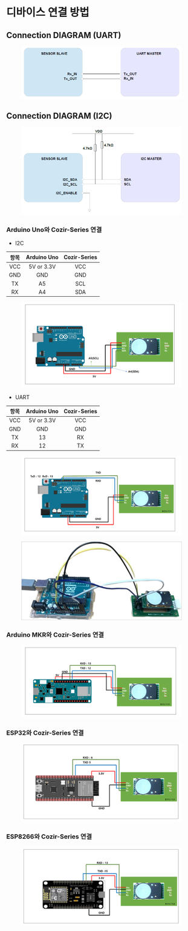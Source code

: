 # 디바이스 연결 방법

## Connection DIAGRAM (UART)

<figure><img src="../../../.gitbook/assets/connetion_uart_diagram.PNG" alt=""><figcaption></figcaption></figure>

## Connection DIAGRAM (I2C)

<figure><img src="../../../.gitbook/assets/CozIR-Blink_connetion_diagram_i2c.PNG" alt=""><figcaption></figcaption></figure>



### Arduino Uno와  Cozir-Series 연결



* I2C

|  항목 | Arduino Uno | Cozir-Series |
| :-: | :---------: | :----------: |
| VCC |  5V or 3.3V |      VCC     |
| GND |     GND     |      GND     |
|  TX |      A5     |      SCL     |
|  RX |      A4     |      SDA     |

<figure><img src="../../../.gitbook/assets/Cozir_series_i2c_connection_with_arduino.PNG" alt=""><figcaption></figcaption></figure>

* &#x20;UART

|  항목 | Arduino Uno | Cozir-Series |
| :-: | :---------: | :----------: |
| VCC |  5V or 3.3V |      VCC     |
| GND |     GND     |      GND     |
|  TX |      13     |      RX      |
|  RX |      12     |      TX      |

<figure><img src="../../../.gitbook/assets/Cozir_series_uart_connection_with_arduino_uno.PNG" alt=""><figcaption></figcaption></figure>

<figure><img src="../../../.gitbook/assets/cozir_lp3_i2c_실제사진.jpg" alt=""><figcaption></figcaption></figure>

### Arduino MKR와  Cozir-Series 연결

<figure><img src="../../../.gitbook/assets/cozir_lp2_arduino_uno_2.PNG" alt=""><figcaption></figcaption></figure>

### ESP32와  Cozir-Series 연결

<figure><img src="../../../.gitbook/assets/CozIR-LP2_with_ESP32.PNG" alt=""><figcaption></figcaption></figure>

### ESP8266와  Cozir-Series 연결

<figure><img src="../../../.gitbook/assets/cozir_lp2_with_ESP8266.PNG" alt=""><figcaption></figcaption></figure>





